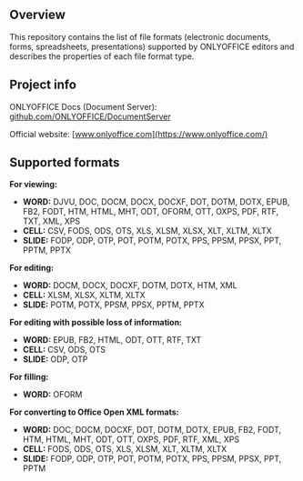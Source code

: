 ﻿## Overview

This repository contains the list of file formats (electronic documents, forms, spreadsheets, presentations) supported by ONLYOFFICE editors and describes the properties of each file format type.

## Project info

ONLYOFFICE Docs (Document Server): [github.com/ONLYOFFICE/DocumentServer](https://github.com/ONLYOFFICE/DocumentServer)

Official website: [www.onlyoffice.com](https://www.onlyoffice.com/)

## Supported formats

**For viewing:**
* **WORD:** DJVU, DOC, DOCM, DOCX, DOCXF, DOT, DOTM, DOTX, EPUB, FB2, FODT, HTM, HTML, MHT, ODT, OFORM, OTT, OXPS, PDF, RTF, TXT, XML, XPS
* **CELL:** CSV, FODS, ODS, OTS, XLS, XLSM, XLSX, XLT, XLTM, XLTX
* **SLIDE:** FODP, ODP, OTP, POT, POTM, POTX, PPS, PPSM, PPSX, PPT, PPTM, PPTX

**For editing:**

* **WORD:** DOCM, DOCX, DOCXF, DOTM, DOTX, HTM, XML
* **CELL:** XLSM, XLSX, XLTM, XLTX
* **SLIDE:** POTM, POTX, PPSM, PPSX, PPTM, PPTX

**For editing with possible loss of information:**

* **WORD:** EPUB, FB2, HTML, ODT, OTT, RTF, TXT
* **CELL:** CSV, ODS, OTS
* **SLIDE:** ODP, OTP

**For filling:**

* **WORD:** OFORM

**For converting to Office Open XML formats:**

* **WORD:** DOC, DOCM, DOCXF, DOT, DOTM, DOTX, EPUB, FB2, FODT, HTM, HTML, MHT, ODT, OTT, OXPS, PDF, RTF, XML, XPS
* **CELL:** FODS, ODS, OTS, XLS, XLSM, XLT, XLTM, XLTX
* **SLIDE:** FODP, ODP, OTP, POT, POTM, POTX, PPS, PPSM, PPSX, PPT, PPTM
